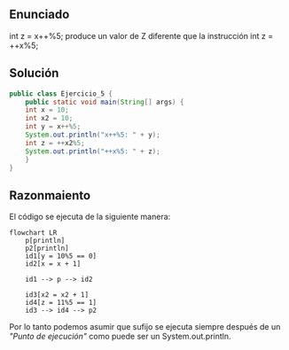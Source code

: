 ## Enunciado
int z = x++%5;
produce un valor de Z diferente que la instrucción
int z = ++x%5;

## Solución
 
```java
public class Ejercicio_5 {
    public static void main(String[] args) { 
    int x = 10;
    int x2 = 10;
    int y = x++%5;
    System.out.println("x++%5: " + y);
    int z = ++x2%5;
    System.out.println("++x%5: " + z);
    }
}
```

## Razonmaiento

El código se ejecuta de la siguiente manera:

```mermaid
flowchart LR
    p[println]
    p2[println]
    id1[y = 10%5 == 0]
    id2[x = x + 1] 
    
    id1 --> p --> id2

    id3[x2 = x2 + 1]
    id4[z = 11%5 == 1]
    id3 --> id4 --> p2
```

Por lo tanto podemos asumir que sufijo se ejecuta siempre después de un *"Punto de ejecución"* como puede ser un System.out.println.

